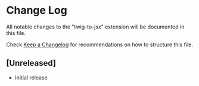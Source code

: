 # Change Log
All notable changes to the "twig-to-jsx" extension will be documented in this file.

Check [Keep a Changelog](http://keepachangelog.com/) for recommendations on how to structure this file.

## [Unreleased]
- Initial release